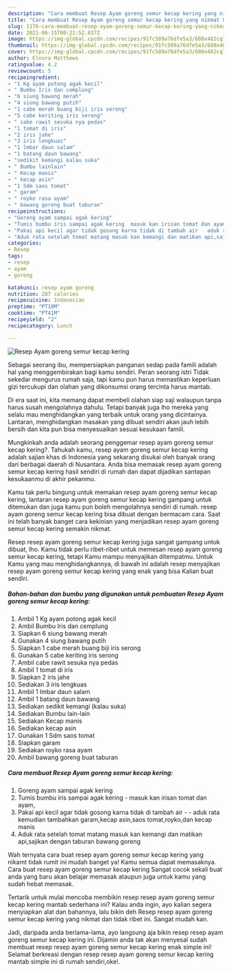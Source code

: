 ```yaml
---
description: "Cara membuat Resep Ayam goreng semur kecap kering yang nikmat Untuk Jualan"
title: "Cara membuat Resep Ayam goreng semur kecap kering yang nikmat Untuk Jualan"
slug: 1176-cara-membuat-resep-ayam-goreng-semur-kecap-kering-yang-nikmat-untuk-jualan
date: 2021-06-15T00:21:52.837Z
image: https://img-global.cpcdn.com/recipes/91fc589a76dfe5a3/680x482cq70/resep-ayam-goreng-semur-kecap-kering-foto-resep-utama.jpg
thumbnail: https://img-global.cpcdn.com/recipes/91fc589a76dfe5a3/680x482cq70/resep-ayam-goreng-semur-kecap-kering-foto-resep-utama.jpg
cover: https://img-global.cpcdn.com/recipes/91fc589a76dfe5a3/680x482cq70/resep-ayam-goreng-semur-kecap-kering-foto-resep-utama.jpg
author: Elnora Matthews
ratingvalue: 4.2
reviewcount: 5
recipeingredient:
- "1 Kg ayam potong agak kecil"
- " Bumbu Iris dan cemplung"
- "6 siung bawang merah"
- "4 siung bawang putih"
- "1 cabe merah buang biji iris serong"
- "5 cabe keriting iris serong"
- " cabe rawit sesuka nya pedas"
- "1 tomat di iris"
- "2 iris jahe"
- "3 iris lengkuas"
- "1 lmbar daun salam"
- "1 batang daun bawang"
- "sedikit kemangi kalau suka"
- " Bumbu lainlain"
- " Kecap manis"
- " kecap asin"
- "1 Sdm saos tomat"
- " garam"
- " royko rasa ayam"
- " bawang goreng buat taburan"
recipeinstructions:
- "Goreng ayam sampai agak kering"
- "Tumis bumbu iris sampai agak kering  masuk kan irisan tomat dan ayam,"
- "Pakai api kecil agar tidak gosong karna tidak di tambah air   aduk rata kemudian tambahkan garam,kecap asin,saos tomat,royko,dan kecap manis"
- "Aduk rata setelah tomat matang masuk kan kemangi dan matikan api,sajikan dengan taburan bawang goreng"
categories:
- Resep
tags:
- resep
- ayam
- goreng

katakunci: resep ayam goreng 
nutrition: 287 calories
recipecuisine: Indonesian
preptime: "PT10M"
cooktime: "PT41M"
recipeyield: "2"
recipecategory: Lunch

---
```



![Resep Ayam goreng semur kecap kering](https://img-global.cpcdn.com/recipes/91fc589a76dfe5a3/680x482cq70/resep-ayam-goreng-semur-kecap-kering-foto-resep-utama.jpg)

Sebagai seorang ibu, mempersiapkan panganan sedap pada famili adalah hal yang menggembirakan bagi kamu sendiri. Peran seorang istri Tidak sekedar mengurus rumah saja, tapi kamu pun harus memastikan keperluan gizi tercukupi dan olahan yang dikonsumsi orang tercinta harus mantab.

Di era  saat ini, kita memang dapat membeli olahan siap saji walaupun tanpa harus susah mengolahnya dahulu. Tetapi banyak juga lho mereka yang selalu mau menghidangkan yang terbaik untuk orang yang dicintainya. Lantaran, menghidangkan masakan yang dibuat sendiri akan jauh lebih bersih dan kita pun bisa menyesuaikan sesuai kesukaan famili. 



Mungkinkah anda adalah seorang penggemar resep ayam goreng semur kecap kering?. Tahukah kamu, resep ayam goreng semur kecap kering adalah sajian khas di Indonesia yang sekarang disukai oleh banyak orang dari berbagai daerah di Nusantara. Anda bisa memasak resep ayam goreng semur kecap kering hasil sendiri di rumah dan dapat dijadikan santapan kesukaanmu di akhir pekanmu.

Kamu tak perlu bingung untuk memakan resep ayam goreng semur kecap kering, lantaran resep ayam goreng semur kecap kering gampang untuk ditemukan dan juga kamu pun boleh mengolahnya sendiri di rumah. resep ayam goreng semur kecap kering bisa dibuat dengan bermacam cara. Saat ini telah banyak banget cara kekinian yang menjadikan resep ayam goreng semur kecap kering semakin nikmat.

Resep resep ayam goreng semur kecap kering juga sangat gampang untuk dibuat, lho. Kamu tidak perlu ribet-ribet untuk memesan resep ayam goreng semur kecap kering, tetapi Kamu mampu menyajikan ditempatmu. Untuk Kamu yang mau menghidangkannya, di bawah ini adalah resep menyajikan resep ayam goreng semur kecap kering yang enak yang bisa Kalian buat sendiri.

<!--inarticleads1-->

##### Bahan-bahan dan bumbu yang digunakan untuk pembuatan Resep Ayam goreng semur kecap kering:

1. Ambil 1 Kg ayam potong agak kecil
1. Ambil  Bumbu Iris dan cemplung
1. Siapkan 6 siung bawang merah
1. Gunakan 4 siung bawang putih
1. Siapkan 1 cabe merah buang biji iris serong
1. Gunakan 5 cabe keriting iris serong
1. Ambil  cabe rawit sesuka nya pedas
1. Ambil 1 tomat di iris
1. Siapkan 2 iris jahe
1. Sediakan 3 iris lengkuas
1. Ambil 1 lmbar daun salam
1. Ambil 1 batang daun bawang
1. Sediakan sedikit kemangi (kalau suka)
1. Sediakan  Bumbu lain-lain
1. Sediakan  Kecap manis
1. Sediakan  kecap asin
1. Gunakan 1 Sdm saos tomat
1. Siapkan  garam
1. Sediakan  royko rasa ayam
1. Ambil  bawang goreng buat taburan




<!--inarticleads2-->

##### Cara membuat Resep Ayam goreng semur kecap kering:

1. Goreng ayam sampai agak kering
1. Tumis bumbu iris sampai agak kering  - masuk kan irisan tomat dan ayam,
1. Pakai api kecil agar tidak gosong karna tidak di tambah air  -  - aduk rata kemudian tambahkan garam,kecap asin,saos tomat,royko,dan kecap manis
1. Aduk rata setelah tomat matang masuk kan kemangi dan matikan api,sajikan dengan taburan bawang goreng




Wah ternyata cara buat resep ayam goreng semur kecap kering yang nikamt tidak rumit ini mudah banget ya! Kamu semua dapat memasaknya. Cara buat resep ayam goreng semur kecap kering Sangat cocok sekali buat anda yang baru akan belajar memasak ataupun juga untuk kamu yang sudah hebat memasak.

Tertarik untuk mulai mencoba membikin resep resep ayam goreng semur kecap kering mantab sederhana ini? Kalau anda ingin, ayo kalian segera menyiapkan alat dan bahannya, lalu bikin deh Resep resep ayam goreng semur kecap kering yang nikmat dan tidak ribet ini. Sangat mudah kan. 

Jadi, daripada anda berlama-lama, ayo langsung aja bikin resep resep ayam goreng semur kecap kering ini. Dijamin anda tak akan menyesal sudah membuat resep resep ayam goreng semur kecap kering enak simple ini! Selamat berkreasi dengan resep resep ayam goreng semur kecap kering mantab simple ini di rumah sendiri,oke!.

